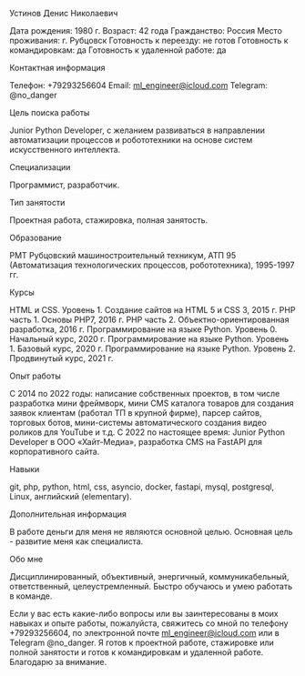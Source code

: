 Устинов Денис Николаевич



Дата рождения: 1980 г.
Возраст: 42 года
Гражданство: Россия
Место проживания: г. Рубцовск
Готовность к переезду: не готов
Готовность к командировкам: да
Готовность к удаленной работе: да

Контактная информация

Телефон: +79293256604
Email: ml_engineer@icloud.com
Telegram: @no_danger

Цель поиска работы

Junior Python Developer, с желанием развиваться в направлении автоматизации процессов и робототехники на основе систем искусственного интеллекта.

Специализации

Программист, разработчик.

Тип занятости

Проектная работа, стажировка, полная занятость.

Образование

РМТ Рубцовский машиностроительный техникум, АТП 95 (Автоматизация технологических процессов, робототехника), 1995-1997 гг.

Курсы
 
HTML и CSS. Уровень 1. Создание сайтов на HTML 5 и СSS 3, 2015 г.
PHP часть 1. Основы PHP7, 2016 г.
PHP часть 2. Объектно-ориентированная разработка, 2016 г.
Программирование на языке Python. Уровень 0. Начальный курс, 2020 г.
Программирование на языке Python. Уровень 1. Базовый курс, 2020 г.
Программирование на языке Python. Уровень 2. Продвинутый курс, 2021 г.

Опыт работы

С 2014 по 2022 годы: написание собственных проектов, в том числе разработка мини фреймворк, мини CMS каталога товаров для создания заявок клиентам (работал ТП в крупной фирме), парсер сайтов, торговых ботов, мини-системы автоматического создания видео роликов для YouTube и т.д.
С 2022 по настоящее время: Junior Python Developer в ООО «Хайт-Медиа», разработка CMS на FastAPI для корпоративного сайта.

Навыки

git, php, python, html, css, asyncio, docker, fastapi, mysql, postgresql, Linux, английский (elementary).

Дополнительная информация

В работе деньги для меня не являются основной целью. Основная цель - развитие меня как специалиста.

Обо мне

Дисциплинированный, объективный, энергичный, коммуникабельный, ответственный, целеустремленный. Быстро обучаюсь и умею работать в команде.


Если у вас есть какие-либо вопросы или вы заинтересованы в моих навыках и опыте работы, пожалуйста, свяжитесь со мной по телефону +79293256604, по электронной почте ml_engineer@icloud.com или в Telegram @no_danger. Я готов к проектной работе, стажировке или полной занятости и готов к командировкам и удаленной работе. Благодарю за внимание.
